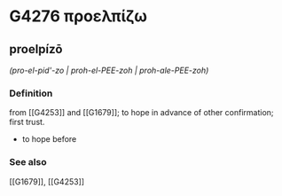# G4276 προελπίζω

## proelpízō

_(pro-el-pid'-zo | proh-el-PEE-zoh | proh-ale-PEE-zoh)_

### Definition

from [[G4253]] and [[G1679]]; to hope in advance of other confirmation; first trust.

- to hope before

### See also

[[G1679]], [[G4253]]

